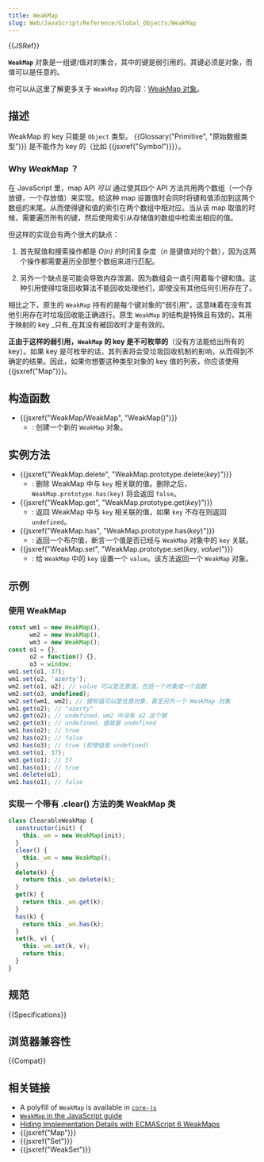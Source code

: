 ```yaml
---
title: WeakMap
slug: Web/JavaScript/Reference/Global_Objects/WeakMap
---
```


{{JSRef}}

**`WeakMap`** 对象是一组键/值对的集合，其中的键是弱引用的。其键必须是对象，而值可以是任意的。

你可以从这里了解更多关于 `WeakMap` 的内容：[WeakMap 对象](/zh-CN/docs/Web/JavaScript/Guide/Keyed_collections#WeakMap_object)。

## 描述

WeakMap 的 key 只能是 `Object` 类型。 {{Glossary("Primitive", "原始数据类型")}} 是不能作为 key 的（比如 {{jsxref("Symbol")}}）。

### Why *Weak*Map ？

在 JavaScript 里，map API _可以_ 通过使其四个 API 方法共用两个数组（一个存放键，一个存放值）来实现。给这种 map 设置值时会同时将键和值添加到这两个数组的末尾。从而使得键和值的索引在两个数组中相对应。当从该 map 取值的时候，需要遍历所有的键，然后使用索引从存储值的数组中检索出相应的值。

但这样的实现会有两个很大的缺点：

1. 首先赋值和搜索操作都是 *O(*n*)* 的时间复杂度（_n_ 是键值对的个数），因为这两个操作都需要遍历全部整个数组来进行匹配。

2. 另外一个缺点是可能会导致内存泄漏，因为数组会一直引用着每个键和值。这种引用使得垃圾回收算法不能回收处理他们，即使没有其他任何引用存在了。

相比之下，原生的 `WeakMap` 持有的是每个键对象的"弱引用"，这意味着在没有其他引用存在时垃圾回收能正确进行。原生 `WeakMap` 的结构是特殊且有效的，其用于映射的 key _只有_在其没有被回收时才是有效的。

**正由于这样的弱引用，`WeakMap` 的 key 是不可枚举的**（没有方法能给出所有的 key）。如果 key 是可枚举的话，其列表将会受垃圾回收机制的影响，从而得到不确定的结果。因此，如果你想要这种类型对象的 key 值的列表，你应该使用 {{jsxref("Map")}}。

## 构造函数

- {{jsxref("WeakMap/WeakMap", "WeakMap()")}}
  - : 创建一个新的 `WeakMap` 对象。

## 实例方法

- {{jsxref("WeakMap.delete", "WeakMap.prototype.delete(<var>key</var>)")}}
  - : 删除 WeakMap 中与 `key` 相关联的值。删除之后， `WeakMap.prototype.has(key)` 将会返回 `false`。
- {{jsxref("WeakMap.get", "WeakMap.prototype.get(<var>key</var>)")}}
  - : 返回 WeakMap 中与 `key` 相关联的值，如果 `key` 不存在则返回 `undefined`。
- {{jsxref("WeakMap.has", "WeakMap.prototype.has(<var>key</var>)")}}
  - : 返回一个布尔值，断言一个值是否已经与 `WeakMap` 对象中的 `key` 关联。
- {{jsxref("WeakMap.set", "WeakMap.prototype.set(<var>key</var>, <var>value</var>)")}}
  - : 给 `WeakMap` 中的 `key` 设置一个 `value`。该方法返回一个 `WeakMap` 对象。

## 示例

### 使用 WeakMap

```js
const wm1 = new WeakMap(),
      wm2 = new WeakMap(),
      wm3 = new WeakMap();
const o1 = {},
      o2 = function() {},
      o3 = window;
wm1.set(o1, 37);
wm1.set(o2, 'azerty');
wm2.set(o1, o2); // value 可以是任意值，包括一个对象或一个函数
wm2.set(o3, undefined);
wm2.set(wm1, wm2); // 键和值可以是任意对象，甚至另外一个 WeakMap 对象
wm1.get(o2); // "azerty"
wm2.get(o2); // undefined，wm2 中没有 o2 这个键
wm2.get(o3); // undefined，值就是 undefined
wm1.has(o2); // true
wm2.has(o2); // false
wm2.has(o3); // true (即使值是 undefined)
wm3.set(o1, 37);
wm3.get(o1); // 37
wm1.has(o1); // true
wm1.delete(o1);
wm1.has(o1); // false
```

### 实现一 个带有 .clear() 方法的类 WeakMap 类

```js
class ClearableWeakMap {
  constructor(init) {
    this._wm = new WeakMap(init);
  }
  clear() {
    this._wm = new WeakMap();
  }
  delete(k) {
    return this._wm.delete(k);
  }
  get(k) {
    return this._wm.get(k);
  }
  has(k) {
    return this._wm.has(k);
  }
  set(k, v) {
    this._wm.set(k, v);
    return this;
  }
}
```

## 规范

{{Specifications}}

## 浏览器兼容性

{{Compat}}

## 相关链接

- A polyfill of `WeakMap` is available in [`core-js`](https://github.com/zloirock/core-js#weakmap)
- [`WeakMap` in the JavaScript guide](/zh-CN/docs/Web/JavaScript/Guide/Keyed_collections#WeakMap_object)
- [Hiding Implementation Details with ECMAScript 6 WeakMaps](http://fitzgeraldnick.com/weblog/53/)
- {{jsxref("Map")}}
- {{jsxref("Set")}}
- {{jsxref("WeakSet")}}
